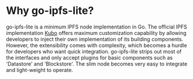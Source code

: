 # Why go-ipfs-lite?
go-ipfs-lite is a minimum IPFS node implementation in Go.
The official IPFS implementation [Kubo](https://github.com/ipfs/kubo) offers maximum customization capability by allowing developers to inject their own implementation of its building components.
However, the extensibility comes with complexity, which becomes a hurdle for developers who want quick integration.
go-ipfs-lite strips out most of the interfaces and only accept plugins for basic components such as 'Datastore' and 'Blockstore'.
The slim node becomes very easy to integrate and light-weight to operate.
